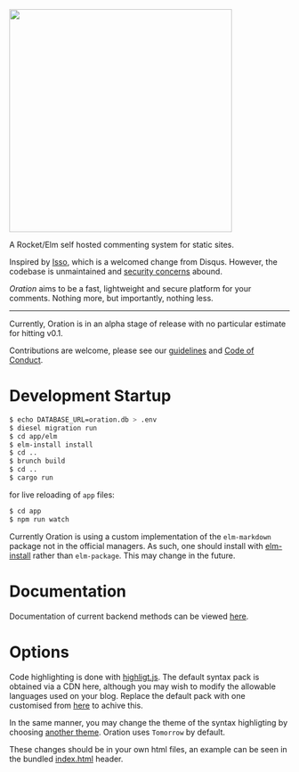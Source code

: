<img src="https://libbum.github.io/oration/logo_wbl.svg" width=400 px />

A Rocket/Elm self hosted commenting system for static sites.

Inspired by [Isso](https://posativ.org/isso/), which is a welcomed change from Disqus.
However, the codebase is unmaintained and [security concerns](https://axiomatic.neophilus.net/posts/2017-04-16-from-disqus-to-isso.html) abound.

*Oration* aims to be a fast, lightweight and secure platform for your comments. Nothing more, but importantly, nothing less.

---

Currently, Oration is in an alpha stage of release with no particular estimate for hitting v0.1.

Contributions are welcome, please see our [guidelines](CONTRIBUTING.md) and [Code of Conduct](CODE_OF_CONDUCT.md).

# Development Startup

```bash
$ echo DATABASE_URL=oration.db > .env
$ diesel migration run
$ cd app/elm
$ elm-install install
$ cd ..
$ brunch build
$ cd ..
$ cargo run
```

for live reloading of `app` files:

```bash
$ cd app
$ npm run watch
```

Currently Oration is using a custom implementation of the `elm-markdown` package not in the official managers.
As such, one should install with [elm-install](https://github.com/gdotdesign/elm-github-install) rather than `elm-package`.
This may change in the future.

# Documentation

Documentation of current backend methods can be viewed [here](https://libbum.github.io/oration/oration/index.html).

# Options

Code highlighting is done with [highligt.js](https://highlightjs.org/).
The default syntax pack is obtained via a CDN here, although you may wish to modify the allowable languages used on your blog.
Replace the default pack with one customised from [here](https://highlightjs.org/download/) to achive this.

In the same manner, you may change the theme of the syntax highligting by choosing [another theme](https://github.com/isagalaev/highlight.js/tree/master/src/styles).
Oration uses `Tomorrow` by default.

These changes should be in your own html files, an example can be seen in the bundled [index.html](app/static/index.html) header.
